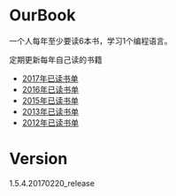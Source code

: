 # OurBook
一个人每年至少要读6本书，学习1个编程语言。

定期更新每年自己读的书籍

* [2017年已读书单](2017.md)
* [2016年已读书单](2016.md)
* [2015年已读书单](2015.md)
* [2013年已读书单](2013.md)
* [2012年已读书单](2012.md)

# Version

1.5.4.20170220_release


